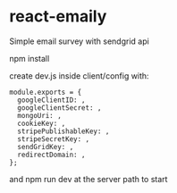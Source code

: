 # react-emaily
Simple email survey with sendgrid api 

npm install

create dev.js inside client/config with:

```
module.exports = {
  googleClientID: ,
  googleClientSecret: ,
  mongoUri: ,
  cookieKey: ,
  stripePublishableKey: ,
  stripeSecretKey: ,
  sendGridKey: ,
  redirectDomain: ,
};
```

and npm run dev at the server path to start
